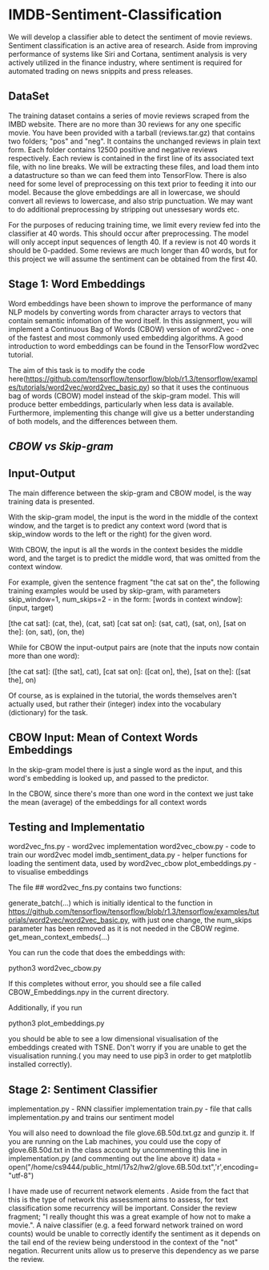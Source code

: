# IMDB-Sentiment-Classification

We will develop a classifier able to detect the sentiment of movie reviews. Sentiment classification is an active area of research. Aside from improving performance of systems like Siri and Cortana, sentiment analysis is very actively utilized in the finance industry, where sentiment is required for automated trading on news snippits and press releases. 

## DataSet

The training dataset contains a series of movie reviews scraped from the IMBD website. There are no more than 30 reviews for any one specific movie. You have been provided with a tarball (reviews.tar.gz) that contains two folders; "pos" and "neg". It contains the unchanged reviews in plain text form. Each folder contains 12500 positive and negative reviews respectively. Each review is contained in the first line of its associated text file, with no line breaks.
We will be extracting these files, and load them into a datastructure so than we can feed them into TensorFlow. There is also need for some level of preprocessing on this text prior to feeding it into our model. Because the glove embeddings are all in lowercase, we should convert all reviews to lowercase, and also strip punctuation. We may want to do additional preprocessing by stripping out unessesary words etc. 

For the purposes of reducing training time, we limit every review fed into the classifier at 40 words. This should occur after preprocessing. The model will only accept input sequences of length 40. If a review is not 40 words it should be 0-padded. Some reviews are much longer than 40 words, but for this project we will assume the sentiment can be obtained from the first 40.

## Stage 1: Word Embeddings

Word embeddings have been shown to improve the performance of many NLP models by converting words from character arrays to vectors that contain semantic infomation of the word itself. In this assignment, you will implement a Continuous Bag of Words (CBOW) version of word2vec - one of the fastest and most commonly used embedding algorithms.
A good introduction to word embeddings can be found in the TensorFlow word2vec tutorial. 

The aim of this task is to modify the code here(https://github.com/tensorflow/tensorflow/blob/r1.3/tensorflow/examples/tutorials/word2vec/word2vec_basic.py) so that it uses the continuous bag of words (CBOW) model instead of the skip-gram model. This will produce better embeddings, particularly when less data is available. Furthermore, implementing this change will give us a better understanding of both models, and the differences between them.

## _CBOW vs Skip-gram_

## Input-Output

The main difference between the skip-gram and CBOW model, is the way training data is presented.

With the skip-gram model, the input is the word in the middle of the context window, and the target is to predict any context word (word that is skip_window words to the left or the right) for the given word.

With CBOW, the input is all the words in the context besides the middle word, and the target is to predict the middle word, that was omitted from the context window.

For example, given the sentence fragment "the cat sat on the", the following training examples would be used by skip-gram, with parameters skip_window=1, num_skips=2 - in the form: [words in context window]: (input, target)

[the cat sat]: (cat, the), (cat, sat)
[cat sat on]: (sat, cat), (sat, on),
[sat on the]: (on, sat), (on, the)

While for CBOW the input-output pairs are (note that the inputs now contain more than one word):

[the cat sat]: ([the sat], cat),
[cat sat on]: ([cat on], the),
[sat on the]: ([sat the], on)

Of course, as is explained in the tutorial, the words themselves aren't actually used, but rather their (integer) index into the vocabulary (dictionary) for the task.

## CBOW Input: Mean of Context Words Embeddings

In the skip-gram model there is just a single word as the input, and this word's embedding is looked up, and passed to the predictor.

In the CBOW, since there's more than one word in the context we just take the mean (average) of the embeddings for all context words 

## Testing and Implementatio

word2vec_fns.py	- word2vec implementation
word2vec_cbow.py - code to train our word2vec model
imdb_sentiment_data.py - helper functions for loading the sentiment data, used by word2vec_cbow
plot_embeddings.py	- to visualise embeddings

The file ## word2vec_fns.py  contains two functions:

generate_batch(...) which is initially identical to the function in https://github.com/tensorflow/tensorflow/blob/r1.3/tensorflow/examples/tutorials/word2vec/word2vec_basic.py, with just one change, the num_skips parameter has been removed as it is not needed in the CBOW regime.
get_mean_context_embeds(...)

You can run the code that does the embeddings with:

python3 word2vec_cbow.py

If this completes without error, you should see a file called CBOW_Embeddings.npy in the current directory.

Additionally, if you run

python3 plot_embeddings.py

you should be able to see a low dimensional visualisation of the embeddings created with TSNE. Don't worry if you are unable to get the visualisation running.( you may need to use pip3 in order to get matplotlib installed correctly).

## Stage 2: Sentiment Classifier

implementation.py - RNN classifier implementation
train.py	- file that calls implementation.py and trains our sentiment model

You will also need to download the file glove.6B.50d.txt.gz and gunzip it. If you are running on the Lab machines, you could use the copy of glove.6B.50d.txt in the class account by uncommenting this line in implementation.py (and commenting out the line above it)
data = open("/home/cs9444/public_html/17s2/hw2/glove.6B.50d.txt",'r',encoding="utf-8")

I have made use of recurrent network elements . Aside from the fact that this is the type of network this assessment aims to assess, for text classification some recurrency will be important. Consider the review fragment; "I really thought this was a great example of how not to make a movie.". A naive classifier (e.g. a feed forward network trained on word counts) would be unable to correctly identify the sentiment as it depends on the tail end of the review being understood in the context of the "not" negation. Recurrent units allow us to preserve this dependency as we parse the review.
